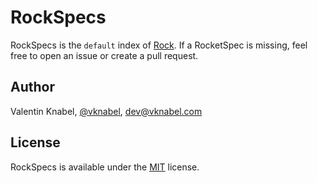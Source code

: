 # RockSpecs

RockSpecs is the `default` index of [Rock](https://github.com/vknabel/Rock).
If a RocketSpec is missing, feel free to open an issue or create a pull request.

## Author

Valentin Knabel, [@vknabel](https://twitter.com/vknabel), dev@vknabel.com

## License

RockSpecs is available under the [MIT](LICENSE) license.
